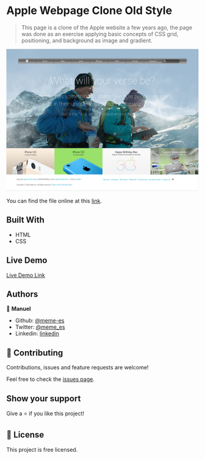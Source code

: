 # Apple Webpage Clone Old Style

> This page is a clone of the Apple website a few years ago, the page was done as an exercise applying basic concepts of CSS grid, positioning, and background as image and gradient.

![screenshot](./screenshot.png)

You can find the file online at this [link](https://web.archive.org/web/20140301004610/http://www.apple.com/).

## Built With

- HTML
- CSS

## Live Demo

[Live Demo Link](https://meme-es.github.io/oldstyle-applewebpage/)

## Authors

👤 **Manuel**

- Github: [@meme-es](https://github.com/meme-es)
- Twitter: [@meme_es](https://twitter.com/meme_es)
- Linkedin: [linkedin](https://www.linkedin.com/in/manuel-elias-b289a638/)

## 🤝 Contributing

Contributions, issues and feature requests are welcome!

Feel free to check the [issues page](https://github.com/meme-es/oldstyle-applewebpage/issues).

## Show your support

Give a ⭐️ if you like this project!

## 📝 License

This project is free licensed.
